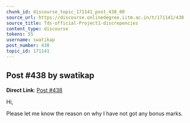 ```yaml
---
chunk_id: discourse_topic_171141_post_438_00
source_url: https://discourse.onlinedegree.iitm.ac.in/t/171141/438
source_title: Tds-official-Project1-discrepencies
content_type: discourse
tokens: 55
username: swatikap
post_number: 438
topic_id: 171141
---
```


## Post #438 by swatikap

**Direct Link**: [Post #438](https://discourse.onlinedegree.iitm.ac.in/t/171141/438)

Hi,

Please let me know the reason on why I have not got any bonus marks.
